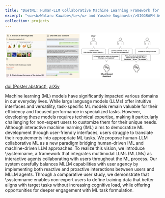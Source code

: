 ```yaml
---
title: "DuetML: Human-LLM Collaborative Machine Learning Framework for Non-Expert Users"
excerpt: "<u><b>Wataru Kawabe</b></u> and Yusuke Sugano<br/>SIGGRAPH Asia, Posters, 2024<br/>[doi (Poster abstract)](https://doi.org/10.1145/3681756.3697880), [arXiv](https://arxiv.org/abs/2411.18908)<br/><img src='/images/projects-5.png' width=600>"
collection: projects
---
```


<img src='/images/projects-5.png'>

[doi (Poster abstract)](https://doi.org/10.1145/3681756.3697880), [arXiv](https://arxiv.org/abs/2411.18908)

Machine learning (ML) models have significantly impacted various domains in our everyday lives. While large language models (LLMs) offer intuitive interfaces and versatility, task-specific ML models remain valuable for their efficiency and focused performance in specialized tasks. However, developing these models requires technical expertise, making it particularly challenging for non-expert users to customize them for their unique needs. Although interactive machine learning (IML) aims to democratize ML development through user-friendly interfaces, users struggle to translate their requirements into appropriate ML tasks. We propose human-LLM collaborative ML as a new paradigm bridging human-driven IML and machine-driven LLM approaches. To realize this vision, we introduce \systemname, a framework that integrates multimodal LLMs (MLLMs) as interactive agents collaborating with users throughout the ML process. Our system carefully balances MLLM capabilities with user agency by implementing both reactive and proactive interactions between users and MLLM agents. Through a comparative user study, we demonstrate that \systemname enables non-expert users to define training data that better aligns with target tasks without increasing cognitive load, while offering opportunities for deeper engagement with ML task formulation.
